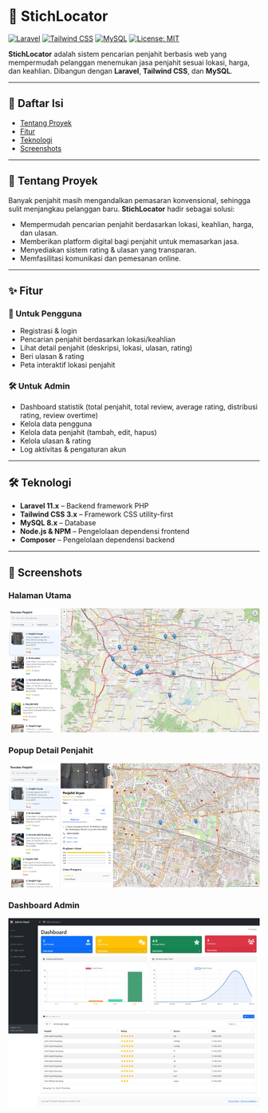 # 🧵 StichLocator

[![Laravel](https://img.shields.io/badge/Laravel-11.x-red?logo=laravel&logoColor=white)](https://laravel.com)
[![Tailwind CSS](https://img.shields.io/badge/Tailwind_CSS-3.x-38B2AC?logo=tailwind-css&logoColor=white)](https://tailwindcss.com)
[![MySQL](https://img.shields.io/badge/MySQL-8.x-blue?logo=mysql&logoColor=white)](https://www.mysql.com)
[![License: MIT](https://img.shields.io/badge/License-MIT-yellow.svg)](LICENSE)

**StichLocator** adalah sistem pencarian penjahit berbasis web yang mempermudah pelanggan menemukan jasa penjahit sesuai lokasi, harga, dan keahlian. Dibangun dengan **Laravel**, **Tailwind CSS**, dan **MySQL**.

---

## 📌 Daftar Isi
- [Tentang Proyek](#tentang-proyek)
- [Fitur](#fitur)
- [Teknologi](#teknologi)
- [Screenshots](#screenshots)

---

## 📖 Tentang Proyek
Banyak penjahit masih mengandalkan pemasaran konvensional, sehingga sulit menjangkau pelanggan baru. **StichLocator** hadir sebagai solusi:
- Mempermudah pencarian penjahit berdasarkan lokasi, keahlian, harga, dan ulasan.
- Memberikan platform digital bagi penjahit untuk memasarkan jasa.
- Menyediakan sistem rating & ulasan yang transparan.
- Memfasilitasi komunikasi dan pemesanan online.

---

## ✨ Fitur
### 👤 Untuk Pengguna
- Registrasi & login
- Pencarian penjahit berdasarkan lokasi/keahlian
- Lihat detail penjahit (deskripsi, lokasi, ulasan, rating)
- Beri ulasan & rating
- Peta interaktif lokasi penjahit

### 🛠 Untuk Admin
- Dashboard statistik (total penjahit, total review, average rating, distribusi rating, review overtime)
- Kelola data pengguna
- Kelola data penjahit (tambah, edit, hapus)
- Kelola ulasan & rating
- Log aktivitas & pengaturan akun

---

## 🛠 Teknologi
- **Laravel 11.x** – Backend framework PHP
- **Tailwind CSS 3.x** – Framework CSS utility-first
- **MySQL 8.x** – Database
- **Node.js & NPM** – Pengelolaan dependensi frontend
- **Composer** – Pengelolaan dependensi backend

---

## 📸 Screenshots
### Halaman Utama
![Halaman Utama](screenshots/halaman-utama.jpg)

### Popup Detail Penjahit
![Popup Detail Penjahit](screenshots/detail-penjahit.jpg)

### Dashboard Admin
![Dashboard Admin](screenshots/dashboard-admin.jpg)

